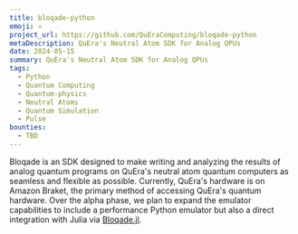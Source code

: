 ```yaml
---
title: bloqade-python
emoji: ⚛️
project_url: https://github.com/QuEraComputing/bloqade-python
metaDescription: QuEra's Neutral Atom SDK for Analog QPUs
date: 2024-05-15
summary: QuEra's Neutral Atom SDK for Analog QPUs
tags:
  - Python
  - Quantum Computing
  - Quantum-physics
  - Neutral Atoms
  - Quantum Simulation
  - Pulse
bounties:
  - TBD
---
```


Bloqade is an SDK designed to make writing and analyzing the results of analog quantum programs on QuEra's neutral atom quantum computers as seamless and flexible as possible. Currently, QuEra's hardware is on Amazon Braket, the primary method of accessing QuEra's quantum hardware. Over the alpha phase, we plan to expand the emulator capabilities to include a performance Python emulator but also a direct integration with Julia via [Bloqade.jl](https://queracomputing.github.io/Bloqade.jl/dev/).
